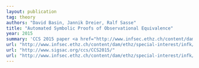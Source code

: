 ```yaml
---
layout: publication
tag: theory
authors: "David Basin, Jannik Dreier, Ralf Sasse"
title: "Automated Symbolic Proofs of Observational Equivalence"
year: 2015
summary: 'CCS 2015 paper <a href="http://www.infsec.ethz.ch/content/dam/ethz/special-interest/infk/inst-infsec/information-security-group-dam/research/publications/pub2015/ASPObsEq.pdf" target="_blank">[PDF]</a>: the paper presented at <a href="http://www.sigsac.org/ccs/CCS2015/" target="_blank">CCS</a>, also available as <a href="http://www.infsec.ethz.ch/content/dam/ethz/special-interest/infk/inst-infsec/information-security-group-dam/research/publications/pub2015/ASPObsEq_full.pdf" target="_blank">Extended Version with proofs</a>; about observational equivalence for Tamarin: "Automated Symbolic Proofs of Observational Equivalence", by David Basin, Jannik Dreier, Ralf Sasse.'
url: "http://www.infsec.ethz.ch/content/dam/ethz/special-interest/infk/inst-infsec/information-security-group-dam/research/publications/pub2015/ASPObsEq.pdf"
url: "http://www.sigsac.org/ccs/CCS2015/"
url: "http://www.infsec.ethz.ch/content/dam/ethz/special-interest/infk/inst-infsec/information-security-group-dam/research/publications/pub2015/ASPObsEq_full.pdf"
---
```

